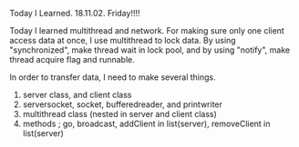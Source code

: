 Today I Learned. 18.11.02. Friday!!!!

 Today I learned multithread and network. For making sure only one client access data at once, I use multithread to lock data.
 By using "synchronized", make thread wait in lock pool, and by using "notify", make thread acquire flag and runnable.
 
 In order to transfer data, I need to make several things. 
 1) server class, and client class
 2) serversocket, socket, bufferedreader, and printwriter
 3) multithread class (nested in server and client class)
 4) methods ; go, broadcast, addClient in list(server),  removeClient in list(server)
